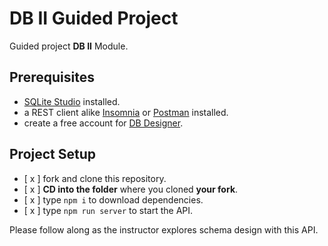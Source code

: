 # DB II Guided Project

Guided project **DB II** Module.

## Prerequisites

- [SQLite Studio](https://sqlitestudio.pl/index.rvt?act=download) installed.
- a REST client alike [Insomnia](https://insomnia.rest/download/) or [Postman](https://www.getpostman.com/downloads/) installed.
- create a free account for [DB Designer](https://dbdesigner.net).

## Project Setup

- [ x ] fork and clone this repository.
- [ x ] **CD into the folder** where you cloned **your fork**.
- [ x ] type `npm i` to download dependencies.
- [ x ] type `npm run server` to start the API.

Please follow along as the instructor explores schema design with this API.




